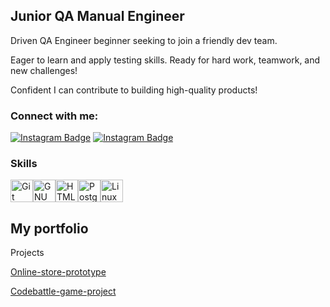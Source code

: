 
Junior QA Manual Engineer
-------------------------
Driven QA Engineer beginner seeking to join a friendly dev team. 

Eager to learn and apply testing skills. 
Ready for hard work, teamwork, and new challenges! 

Confident I can contribute to building high-quality products!

### Connect with me:

[![Instagram Badge](https://img.shields.io/badge/Gmail-D14836?style=for-the-badge&logo=gmail&logoColor=white)](gonago@uspu.su)
[![Instagram Badge](https://img.shields.io/badge/Telegram-2CA5E0?style=for-the-badge&logo=telegram&logoColor=white)](https://t.me/driveshit)

### Skills

<p align="left">
<a href="https://git-scm.com/" target="_blank" rel="noreferrer"><img src="https://raw.githubusercontent.com/danielcranney/readme-generator/main/public/icons/skills/git-colored.svg" width="36" height="36" alt="Git" /></a><a href="https://www.gnu.org/software/bash/" target="_blank" rel="noreferrer"><img src="https://raw.githubusercontent.com/danielcranney/readme-generator/main/public/icons/skills/gnubash.svg" width="36" height="36" alt="GNU Bash" /></a><a href="https://developer.mozilla.org/en-US/docs/Glossary/HTML5" target="_blank" rel="noreferrer"><img src="https://raw.githubusercontent.com/danielcranney/readme-generator/main/public/icons/skills/html5-colored.svg" width="36" height="36" alt="HTML5" /></a><a href="https://www.postgresql.org/" target="_blank" rel="noreferrer"><img src="https://raw.githubusercontent.com/danielcranney/readme-generator/main/public/icons/skills/postgresql-colored.svg" width="36" height="36" alt="PostgreSQL" /></a><a href="https://www.linux.org" target="_blank" rel="noreferrer"><img src="https://raw.githubusercontent.com/danielcranney/readme-generator/main/public/icons/skills/linux-colored.svg" width="36" height="36" alt="Linux" /></a>
</p>

## My portfolio

Projects

[Online-store-prototype](https://github.com/Azraillier/qa-engineer-project-84)

[Codebattle-game-project](https://github.com/Azraillier/qa-engineer-project-85)
<!--
### Junior QA engineer 👋

Driven QA Engineer beginner seeking to join a friendly dev team. 
Eager to learn and apply testing skills. 
Ready for hard work, teamwork, and new challenges! 
Confident I can contribute to building high-quality products!
### Skills

